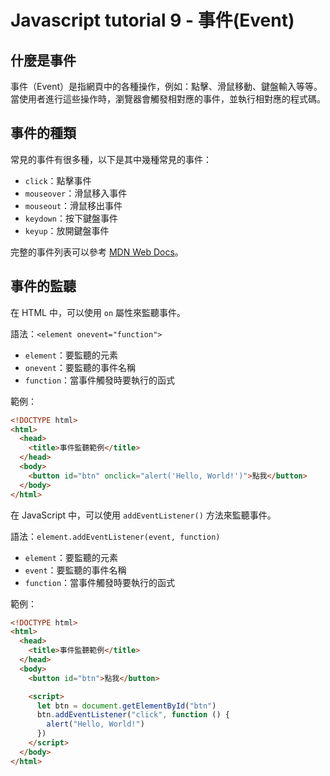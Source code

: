 # Javascript tutorial 9 - 事件(Event)

## 什麼是事件

事件（Event）是指網頁中的各種操作，例如：點擊、滑鼠移動、鍵盤輸入等等。當使用者進行這些操作時，瀏覽器會觸發相對應的事件，並執行相對應的程式碼。

## 事件的種類

常見的事件有很多種，以下是其中幾種常見的事件：

- `click`：點擊事件
- `mouseover`：滑鼠移入事件
- `mouseout`：滑鼠移出事件
- `keydown`：按下鍵盤事件
- `keyup`：放開鍵盤事件

完整的事件列表可以參考 [MDN Web Docs](https://developer.mozilla.org/zh-TW/docs/Web/Events)。

## 事件的監聽

在 HTML 中，可以使用 `on` 屬性來監聽事件。

語法：`<element onevent="function">`

- `element`：要監聽的元素
- `onevent`：要監聽的事件名稱
- `function`：當事件觸發時要執行的函式

範例：

```html
<!DOCTYPE html>
<html>
  <head>
    <title>事件監聽範例</title>
  </head>
  <body>
    <button id="btn" onclick="alert('Hello, World!')">點我</button>
  </body>
</html>
```

在 JavaScript 中，可以使用 `addEventListener()` 方法來監聽事件。

語法：`element.addEventListener(event, function)`

- `element`：要監聽的元素
- `event`：要監聽的事件名稱
- `function`：當事件觸發時要執行的函式

範例：

```html
<!DOCTYPE html>
<html>
  <head>
    <title>事件監聽範例</title>
  </head>
  <body>
    <button id="btn">點我</button>

    <script>
      let btn = document.getElementById("btn")
      btn.addEventListener("click", function () {
        alert("Hello, World!")
      })
    </script>
  </body>
</html>
```
